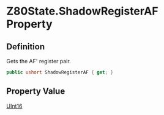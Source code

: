 # Z80State.ShadowRegisterAF Property
## Definition

Gets the AF&#39; register pair.

```c#
public ushort ShadowRegisterAF { get; }
```

## Property Value

[UInt16](https://learn.microsoft.com/en-gb/dotnet/api/System.UInt16)
